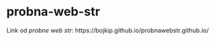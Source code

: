 # probna-web-str
<p> Link od <em>probne web str</em>: https://bojkip.github.io/probnawebstr.github.io/ </p>
